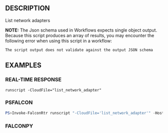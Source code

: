 ## DESCRIPTION
List network adapters

**NOTE:** The Json schema used in Workflows expects single object output. Because this script produces an array of
results, you may encounter the following error when using this script in a workflow:

```The script output does not validate against the output JSON schema```

## EXAMPLES

### REAL-TIME RESPONSE
```
runscript -CloudFile="list_network_adapter"
```
### PSFALCON
```powershell
PS>Invoke-FalconRtr runscript "-CloudFile='list_network_adapter'" -HostId <id>, <id>
```
### FALCONPY